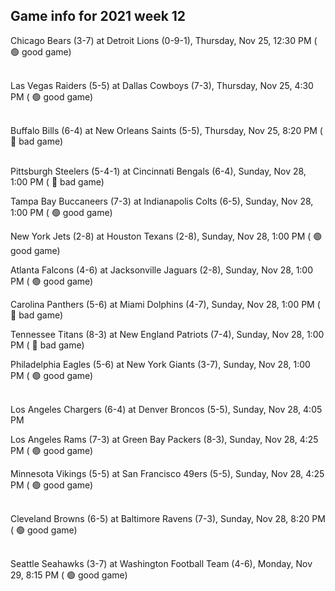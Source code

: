 ## Game info for 2021 week 12
Chicago Bears (3-7) at Detroit Lions (0-9-1), Thursday, Nov 25, 12:30 PM (	:green_circle: good game)

<br/>Las Vegas Raiders (5-5) at Dallas Cowboys (7-3), Thursday, Nov 25, 4:30 PM (	:green_circle: good game)

<br/>Buffalo Bills (6-4) at New Orleans Saints (5-5), Thursday, Nov 25, 8:20 PM (	:red_circle: bad game)

<br/>Pittsburgh Steelers (5-4-1) at Cincinnati Bengals (6-4), Sunday, Nov 28, 1:00 PM (	:red_circle: bad game)

Tampa Bay Buccaneers (7-3) at Indianapolis Colts (6-5), Sunday, Nov 28, 1:00 PM (	:green_circle: good game)

New York Jets (2-8) at Houston Texans (2-8), Sunday, Nov 28, 1:00 PM (	:green_circle: good game)

Atlanta Falcons (4-6) at Jacksonville Jaguars (2-8), Sunday, Nov 28, 1:00 PM (	:green_circle: good game)

Carolina Panthers (5-6) at Miami Dolphins (4-7), Sunday, Nov 28, 1:00 PM (	:red_circle: bad game)

Tennessee Titans (8-3) at New England Patriots (7-4), Sunday, Nov 28, 1:00 PM (	:red_circle: bad game)

Philadelphia Eagles (5-6) at New York Giants (3-7), Sunday, Nov 28, 1:00 PM (	:green_circle: good game)

<br/>Los Angeles Chargers (6-4) at Denver Broncos (5-5), Sunday, Nov 28, 4:05 PM

Los Angeles Rams (7-3) at Green Bay Packers (8-3), Sunday, Nov 28, 4:25 PM (	:green_circle: good game)

Minnesota Vikings (5-5) at San Francisco 49ers (5-5), Sunday, Nov 28, 4:25 PM (	:green_circle: good game)

<br/>Cleveland Browns (6-5) at Baltimore Ravens (7-3), Sunday, Nov 28, 8:20 PM (	:green_circle: good game)

<br/>Seattle Seahawks (3-7) at Washington Football Team (4-6), Monday, Nov 29, 8:15 PM (	:green_circle: good game)

